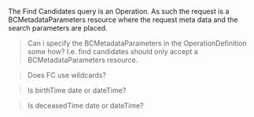 The Find Candidates query is an Operation.  As such the request is a BCMetadataParameters resource where the request meta data and the search parameters are placed.  

>Can i specify the BCMetadataParameters in the OperationDefinition some how?  I.e. find candidates should only accept a BCMetadataParameters resource.

>Does FC use wildcards?

>Is birthTime date or dateTime?

>Is deceasedTime date or dateTime?

